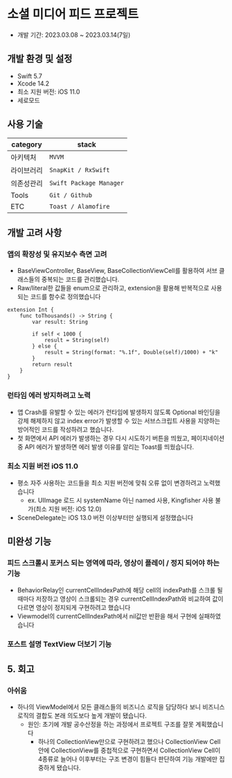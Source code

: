 # 소셜 미디어 피드 프로젝트
- 개발 기간: 2023.03.08 ~ 2023.03.14(7일)

## 개발 환경 및 설정
- Swift 5.7
- Xcode 14.2
- 최소 지원 버전: iOS 11.0
- 세로모드

## 사용 기술
| category | stack |
| --- | --- |
| 아키텍처 | `MVVM` |
| 라이브러리 | `SnapKit / RxSwift`  |
| 의존성관리 | `Swift Package Manager` |
| Tools | `Git / Github` |
| ETC | `Toast / Alamofire` |

## 개발 고려 사항

### 앱의 확장성 및 유지보수 측면 고려
- BaseViewController, BaseView, BaseCollectionViewCell를 활용하여 서브 클래스들의 중복되는 코드를 관리했습니다.
- Raw/literal한 값들을 enum으로 관리하고, extension을 활용해 반복적으로 사용되는 코드를 함수로 정의했습니다
```
extension Int {
    func toThousands() -> String {
        var result: String
        
        if self < 1000 {
            result = String(self)
        } else {
            result = String(format: "%.1f", Double(self)/1000) + "k"
        }
        return result
    }
}
```

### 런타임 에러 방지하려고 노력
- 앱 Crash를 유발할 수 있는 에러가 런타임에 발생하지 않도록 Optional 바인딩을 강제 해제하지 않고 index error가 발생할 수 있는 서브스크립트 사용을 지양하는 방어적인 코드를 작성하려고 했습니다.
- 첫 화면에서 API 에러가 발생하는 경우 다시 시도하기 버튼을 띄웠고, 페이지네이션 중 API 에러가 발생하면 에러 발생 이유를 알리는 Toast를 띄웠습니다.

### 최소 지원 버전 iOS 11.0
- 평소 자주 사용하는 코드들을 최소 지원 버전에 맞춰 오류 없이 변경하려고 노력했습니다
    - ex. UIImage 로드 시 systemName 아닌 named 사용, Kingfisher 사용 불가(최소 지원 버전: iOS 12.0)
- SceneDelegate는 iOS 13.0 버전 이상부터만 실행되게 설정했습니다

## 미완성 기능
### 피드 스크롤시 포커스 되는 영역에 따라, 영상이 플레이 / 정지 되어야 하는 기능
- BehaviorRelay인 currentCellIndexPath에 해당 cell의 indexPath를 스크롤 될 때마다 저장하고 영상이 스크롤되는 경우 currentCellIndexPath와 비교하여 값이 다르면 영상이 정지되게 구현하려고 했습니다
- Viewmodel의 currentCellIndexPath에서 nil값만 반환을 해서 구현에 실패하였습니다

### 포스트 설명 TextView 더보기 기능

## 5. 회고

### 아쉬움
- 하나의 ViewModel에서 모든 클래스들의 비즈니스 로직을 담당하다 보니 비즈니스 로직의 결합도 본래 의도보다 높게 개발이 됐습니다.
    -   원인: 초기에 개발 공수산정을 하는 과정에서 프로젝트 구조를 잘못 계획했습니다
        - 하나의 CollectionView만으로 구현하려고 했으나 CollectionView Cell안에 CollectionView를 중첩적으로 구현하면서 CollectionView Cell이 4종류로 늘어나 이후부터는 구조 변경이 힘들다 판단하여 기능 개발에만 집중하게 됐습니다.
